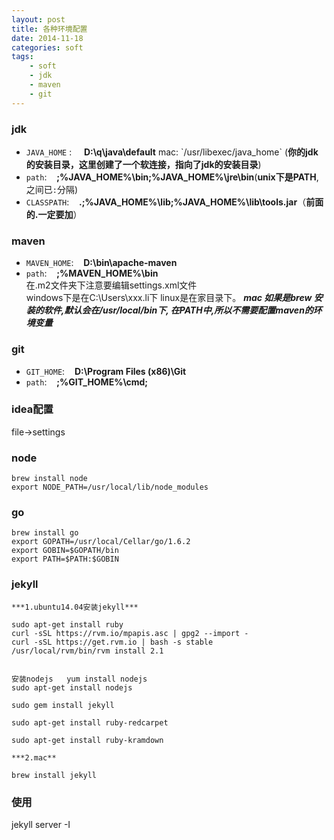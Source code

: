 ```yaml
---
layout: post
title: 各种环境配置
date: 2014-11-18
categories: soft
tags:
    - soft
    - jdk
    - maven
    - git
---
```


### jdk
*	`JAVA_HOME` : &nbsp; &nbsp;		**D:\q\java\default**   mac: \`/usr/libexec/java_home\`
	(**你的jdk的安装目录，这里创建了一个软连接，指向了jdk的安装目录**)  
*	`path`:  &nbsp;&nbsp;			**;%JAVA_HOME%\bin;%JAVA_HOME%\jre\bin**(**unix下是PATH**,之间已`:`分隔)
*	`CLASSPATH`: 	&nbsp;&nbsp;	**.;%JAVA_HOME%\lib;%JAVA_HOME%\lib\tools.jar**（**前面的.一定要加**）

### maven

*	`MAVEN_HOME`:	&nbsp;&nbsp;	**D:\bin\apache-maven**
*	`path`:		&nbsp;&nbsp;		**;%MAVEN_HOME%\bin**    
在.m2文件夹下注意要编辑settings.xml文件  
windows下是在C:\Users\xxx.li下
linux是在家目录下。
***mac 如果是brew 安装的软件,默认会在/usr/local/bin下, 在PATH中,所以不需要配置maven的环境变量***

### git
*	`GIT_HOME`:		&nbsp;&nbsp;	**D:\Program Files (x86)\Git**
*	`path`:		&nbsp;&nbsp;		**;%GIT_HOME%\cmd;**

### idea配置

file->settings

### node

```
brew install node
export NODE_PATH=/usr/local/lib/node_modules
```

### go

```
brew install go
export GOPATH=/usr/local/Cellar/go/1.6.2
export GOBIN=$GOPATH/bin
export PATH=$PATH:$GOBIN
```
### jekyll

```
***1.ubuntu14.04安装jekyll***

sudo apt-get install ruby
curl -sSL https://rvm.io/mpapis.asc | gpg2 --import -
curl -sSL https://get.rvm.io | bash -s stable
/usr/local/rvm/bin/rvm install 2.1


安装nodejs   yum install nodejs
sudo apt-get install nodejs

sudo gem install jekyll

sudo apt-get install ruby-redcarpet

sudo apt-get install ruby-kramdown

***2.mac**

brew install jekyll
```

### 使用

jekyll server -I
